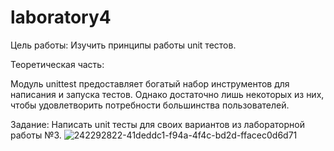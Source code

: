 # laboratory4
Цель работы: Изучить принципы работы unit тестов.

Теоретическая часть:

Модуль unittest предоставляет богатый набор инструментов для написания и запуска тестов. Однако достаточно лишь некоторых из них, чтобы удовлетворить потребности большинства пользователей.

Задание: Написать unit тесты для своих вариантов из лабораторной работы №3.
![242292822-41deddc1-f94a-4f4c-bd2d-ffacec0d6d71](https://github.com/Nekob1t/laboratory4/assets/97468990/e6609011-fc6e-41c9-8019-aace5dd1c4e2)
